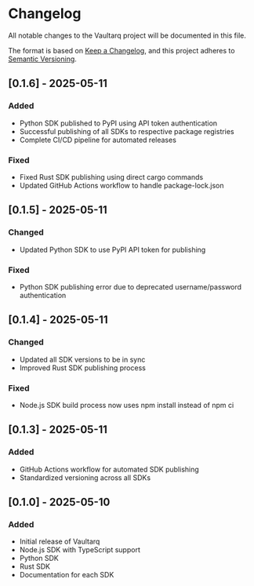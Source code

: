 # Changelog

All notable changes to the Vaultarq project will be documented in this file.

The format is based on [Keep a Changelog](https://keepachangelog.com/en/1.0.0/),
and this project adheres to [Semantic Versioning](https://semver.org/spec/v2.0.0.html).

## [0.1.6] - 2025-05-11

### Added
- Python SDK published to PyPI using API token authentication
- Successful publishing of all SDKs to respective package registries
- Complete CI/CD pipeline for automated releases

### Fixed
- Fixed Rust SDK publishing using direct cargo commands
- Updated GitHub Actions workflow to handle package-lock.json

## [0.1.5] - 2025-05-11

### Changed
- Updated Python SDK to use PyPI API token for publishing

### Fixed
- Python SDK publishing error due to deprecated username/password authentication

## [0.1.4] - 2025-05-11

### Changed
- Updated all SDK versions to be in sync
- Improved Rust SDK publishing process

### Fixed
- Node.js SDK build process now uses npm install instead of npm ci

## [0.1.3] - 2025-05-11

### Added
- GitHub Actions workflow for automated SDK publishing
- Standardized versioning across all SDKs

## [0.1.0] - 2025-05-10

### Added
- Initial release of Vaultarq
- Node.js SDK with TypeScript support
- Python SDK
- Rust SDK
- Documentation for each SDK 
